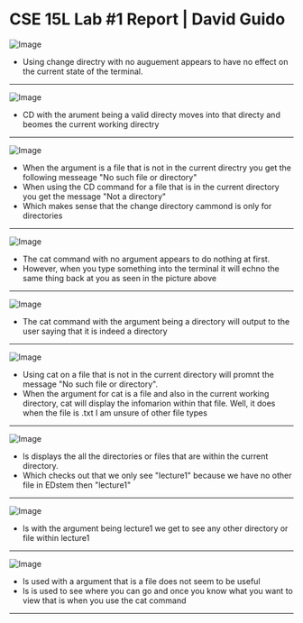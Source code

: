 # CSE 15L Lab #1 Report | David Guido


![Image](CD1.png)
* Using change directry with no auguement appears to have no effect on the current state of the terminal. 
---

![Image](CD_lecture1.png)
* CD with the arument being a valid directy moves into that directy and beomes the current working directry 
---

![Image](CD3png.png)
* When the argument is a file that is not in the current directry you get the following messeage "No such file or directory"
* When using the CD command for a file that is in the current directory you get the message "Not a directory"
* Which makes sense that the change directory cammond is only for directories
---

![Image](cat1.png)
* The cat command with no argument appears to do nothing at first.
* However, when you type something into the terminal it will echno the same thing back at you as seen in the picture above
---

![Image](cat2.png)
* The cat command with the argument being a directory will output to the user saying that it is indeed a directory
---

![Image](cat3.png)
* Using cat on a file that is not in the current directory will promnt the message "No such file or directory".
* When the argument for cat is a file and also in the current working directory, cat will display the infomarion within that file. Well, it does when the file is .txt I am unsure of other file types
---

![Image](ls1.png)
* ls displays the all the directories or files that are within the current directory.
* Which checks out that we only see "lecture1" because we have no other file in EDstem then "lecture1"
---

![Image](ls_3.png)
* ls with the argument being lecture1 we get to see any other directory or file within lecture1
---

![Image](ls_3.png)
* ls used with a argument that is a file does not seem to be useful
* ls is used to see where you can go and once you know what you want to view that is when you use the cat command
---

